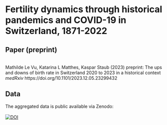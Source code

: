 # Fertility dynamics through historical pandemics and COVID-19 in Switzerland, 1871-2022

## Paper (preprint)

<br >
Mathilde Le Vu, Katarina L Matthes, Kaspar Staub (2023) preprint: The ups and downs of birth rate in Switzerland 2020 to 2023 in a historical context <i> medRxiv </i> 
https://doi.org/10.1101/2023.12.05.23299432

## Data

The aggregated data is public available via Zenodo:
<br >
<br >
[![DOI](https://zenodo.org/badge/DOI/10.5281/zenodo.10277091.svg)](https://doi.org/10.5281/zenodo.10277091)

